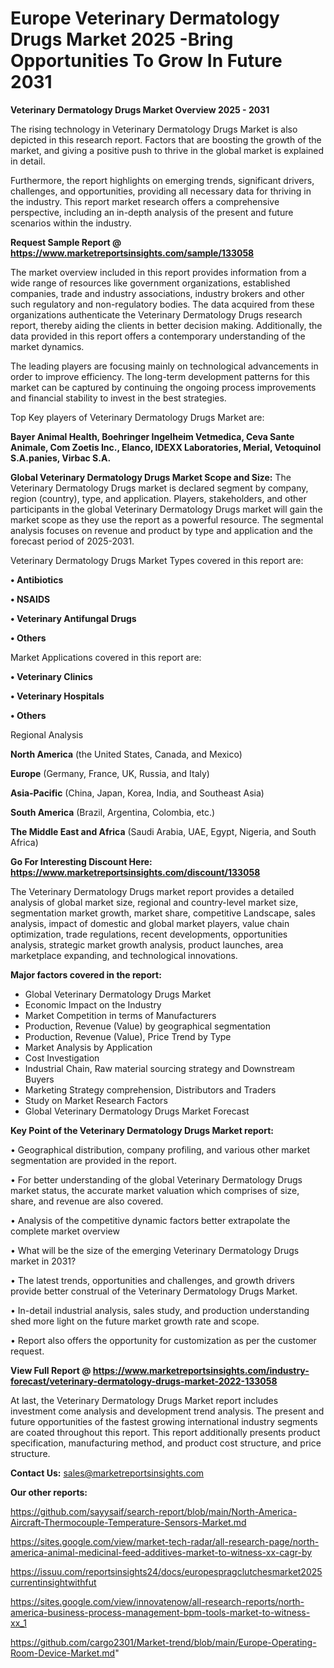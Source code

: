 # Europe Veterinary Dermatology Drugs Market 2025 -Bring Opportunities To Grow In Future 2031

<Strong> Veterinary Dermatology Drugs Market Overview 2025 - 2031</strong>

The rising technology in Veterinary Dermatology Drugs Market is also depicted in this research report. Factors that are boosting the growth of the market, and giving a positive push to thrive in the global market is explained in detail.

Furthermore, the report highlights on emerging trends, significant drivers, challenges, and opportunities, providing all necessary data for thriving in the industry. This report market research offers a comprehensive perspective, including an in-depth analysis of the present and future scenarios within the industry.

<strong>Request Sample Report @ <a href=https://www.marketreportsinsights.com/sample/133058>https://www.marketreportsinsights.com/sample/133058</a></strong>

The market overview included in this report provides information from a wide range of resources like government organizations, established companies, trade and industry associations, industry brokers and other such regulatory and non-regulatory bodies. The data acquired from these organizations authenticate the Veterinary Dermatology Drugs research report, thereby aiding the clients in better decision making. Additionally, the data provided in this report offers a contemporary understanding of the market dynamics.

The leading players are focusing mainly on technological advancements in order to improve efficiency. The long-term development patterns for this market can be captured by continuing the ongoing process improvements and financial stability to invest in the best strategies.

Top Key players of Veterinary Dermatology Drugs Market are:

<strong>Bayer Animal Health, Boehringer Ingelheim Vetmedica, Ceva Sante Animale, Com Zoetis Inc., Elanco, IDEXX Laboratories, Merial, Vetoquinol S.A.panies, Virbac S.A.</strong>

<strong><b>Global Veterinary Dermatology Drugs Market Scope and Size:</b></strong>
The Veterinary Dermatology Drugs market is declared segment by company, region (country), type, and application. Players, stakeholders, and other participants in the global Veterinary Dermatology Drugs market will gain the market scope as they use the report as a powerful resource. The segmental analysis focuses on revenue and product by type and application and the forecast period of 2025-2031.

Veterinary Dermatology Drugs Market Types covered in this report are:

<strong>• Antibiotics

• NSAIDS

• Veterinary Antifungal Drugs

• Others</strong>

Market Applications covered in this report are:

<strong>• Veterinary Clinics

• Veterinary Hospitals

• Others</strong> 

Regional Analysis

<strong>North America</strong> (the United States, Canada, and Mexico)

<strong>Europe</strong> (Germany, France, UK, Russia, and Italy)

<strong>Asia-Pacific</strong> (China, Japan, Korea, India, and Southeast Asia)

<strong>South America</strong> (Brazil, Argentina, Colombia, etc.)

<strong>The Middle East and Africa</strong> (Saudi Arabia, UAE, Egypt, Nigeria, and South Africa)

<strong>Go For Interesting Discount Here: <a href=https://www.marketreportsinsights.com/discount/133058>https://www.marketreportsinsights.com/discount/133058</a></strong>

The Veterinary Dermatology Drugs market report provides a detailed analysis of global market size, regional and country-level market size, segmentation market growth, market share, competitive Landscape, sales analysis, impact of domestic and global market players, value chain optimization, trade regulations, recent developments, opportunities analysis, strategic market growth analysis, product launches, area marketplace expanding, and technological innovations.

<strong><b>Major factors covered in the report:</b></strong>
<ul>
  <li>Global Veterinary Dermatology Drugs Market </li>
  <li>Economic Impact on the Industry</li>
  <li>Market Competition in terms of Manufacturers</li>
  <li>Production, Revenue (Value) by geographical segmentation</li>
  <li>Production, Revenue (Value), Price Trend by Type</li>
  <li>Market Analysis by Application</li>
  <li>Cost Investigation</li>
  <li>Industrial Chain, Raw material sourcing strategy and Downstream Buyers</li>
  <li>Marketing Strategy comprehension, Distributors and Traders</li>
  <li>Study on Market Research Factors</li>
  <li>Global Veterinary Dermatology Drugs Market Forecast</li>
</ul>

<strong><b>Key Point of the Veterinary Dermatology Drugs Market report:</b></strong>

• Geographical distribution, company profiling, and various other market segmentation are provided in the report.

• For better understanding of the global Veterinary Dermatology Drugs market status, the accurate market valuation which comprises of size, share, and revenue are also covered.

• Analysis of the competitive dynamic factors better extrapolate the complete market overview

• What will be the size of the emerging Veterinary Dermatology Drugs market in 2031?

• The latest trends, opportunities and challenges, and growth drivers provide better construal of the Veterinary Dermatology Drugs Market.

• In-detail industrial analysis, sales study, and production understanding shed more light on the future market growth rate and scope.

• Report also offers the opportunity for customization as per the customer request.

<strong><b>View Full Report @ <a href=https://www.marketreportsinsights.com/industry-forecast/veterinary-dermatology-drugs-market-2022-133058>https://www.marketreportsinsights.com/industry-forecast/veterinary-dermatology-drugs-market-2022-133058</a></b></strong>


At last, the Veterinary Dermatology Drugs Market report includes investment come analysis and development trend analysis. The present and future opportunities of the fastest growing international industry segments are coated throughout this report. This report additionally presents product specification, manufacturing method, and product cost structure, and price structure.

<strong>Contact Us:</strong>
sales@marketreportsinsights.com

<strong>Our other reports:</strong>

<a href=https://github.com/sayysaif/search-report/blob/main/North-America-Aircraft-Thermocouple-Temperature-Sensors-Market.md>https://github.com/sayysaif/search-report/blob/main/North-America-Aircraft-Thermocouple-Temperature-Sensors-Market.md</a>

<a href=https://sites.google.com/view/market-tech-radar/all-research-page/north-america-animal-medicinal-feed-additives-market-to-witness-xx-cagr-by>https://sites.google.com/view/market-tech-radar/all-research-page/north-america-animal-medicinal-feed-additives-market-to-witness-xx-cagr-by</a>

<a href=https://issuu.com/reportsinsights24/docs/europespragclutchesmarket2025currentinsightwithfut>https://issuu.com/reportsinsights24/docs/europespragclutchesmarket2025currentinsightwithfut</a>

<a href=https://sites.google.com/view/innovatenow/all-research-reports/north-america-business-process-management-bpm-tools-market-to-witness-xx_1>https://sites.google.com/view/innovatenow/all-research-reports/north-america-business-process-management-bpm-tools-market-to-witness-xx_1</a>

<a href=https://github.com/cargo2301/Market-trend/blob/main/Europe-Operating-Room-Device-Market.md>https://github.com/cargo2301/Market-trend/blob/main/Europe-Operating-Room-Device-Market.md</a>"
